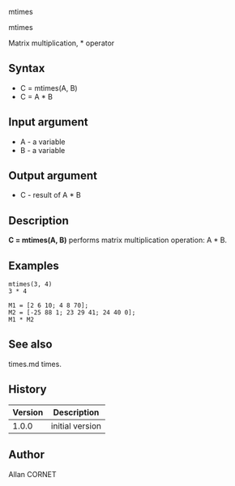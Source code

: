 



mtimes


mtimes

Matrix multiplication, * operator

## Syntax

- C = mtimes(A, B)
- C = A * B

## Input argument

 - A - a variable
 - B - a variable

## Output argument

 - C - result of A * B

## Description


  <p><b>C = mtimes(A, B)</b> performs matrix multiplication operation: A * B.</p>


## Examples

```Nelson
mtimes(3, 4)
3 * 4
```
```Nelson
M1 = [2 6 10; 4 8 70];
M2 = [-25 88 1; 23 29 41; 24 40 0];
M1 * M2
```

## See also

times.md times.
## History

|Version|Description|
|------|------|
|1.0.0|initial version|


## Author

Allan CORNET



